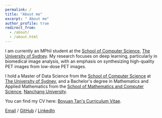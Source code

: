 ```yaml
---
permalink: /
title: "About me"
excerpt: " About me"
author_profile: true
redirect_from: 
  - /about/
  - /about.html
---
```


I am currently an MPhil student at the [School of Computer Science](https://www.sydney.edu.au/engineering/schools/school-of-computer-science.html), [The University of Sydney](https://www.sydney.edu.au/). My research focuses on deep learning, particularly in biomedical image analysis, with an emphasis on synthesizing high-quality PET images from low-dose PET images.

I hold a Master of Data Science from the [School of Computer Science](https://www.sydney.edu.au/engineering/schools/school-of-computer-science.html) at [The University of Sydney](https://www.sydney.edu.au/), and a Bachelor's degree in Mathematics and Applied Mathematics from the [School of Mathematics and Computer Science](https://smcs.ncu.edu.cn/xygk/xyts/), [Nanchang University](https://www.ncu.edu.cn/).


You can find my CV here: [Boyuan Tan's Curriculum Vitae](../assets/CV.pdf).

[Email](mailto:btan8779@uni.sydney.edu.au) / [GitHub](https://github.com/btan8779) / [LinkedIn](https://www.linkedin.com/in/boyuan-tan-974303259/)
